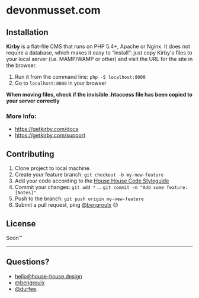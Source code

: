 # devonmusset.com

## Installation
**Kirby** is a flat-file CMS that runs on PHP 5.4+, Apache or Nginx. It does not
require a database, which makes it easy to “install”: just copy Kirby's files to
your local server (i.e. MAMP/WAMP or other) and visit the URL for the site in
the browser.

1. Run it from the command line: `php -S localhost:8000`
2. Go to `localhost:8000` in your browser

**When moving files, check if the invisible .htaccess file has been copied to
your server correctly**

### More Info:
- <https://getkirby.com/docs>
- <https://getkirby.com/support>


## Contributing
1. Clone project to local machine.
2. Create your feature branch: `git checkout -b my-new-feature`
3. Add your code according to the [House House Code Styleguide](https://github.com/househouse/code-styleguide)
3. Commit your changes: `git add *` … `git commit -m "Add some feature: [Notes]"`
4. Push to the branch: `git push origin my-new-feature`
5. Submit a pull request, ping [@bengroulx](https://github.com/bengroulx) 😊

## License
Soon™

***

## Questions?
- [hello@house-house.design](mailto:hello@house-house.design)
- [@bengroulx](https://github.com/bengroulx)
- [@durfee](https://github.com/durfee).
